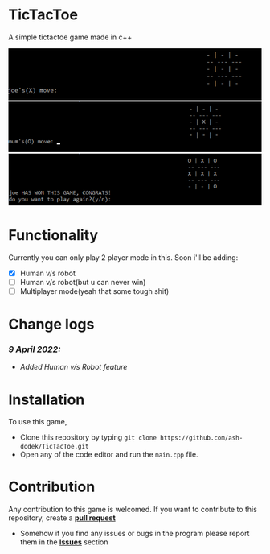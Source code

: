 # TicTacToe
A simple tictactoe game made in c++

<center>
<img src="img/pic1.png">
<br>

<img src="img/pic2.png">
<br>
<img src="img/pic3.png">
</center>

# Functionality
Currently you can only play 2 player mode in this. Soon i'll be adding:
- [x] Human v/s robot
- [ ] Human v/s robot(but u can never win)
- [ ] Multiplayer mode(yeah that some tough shit)
# Change logs
### *9 April 2022:* 
+ *Added Human v/s Robot feature*

# Installation
To use this game,
+ Clone this repository by typing ```git clone https://github.com/ash-dodek/TicTacToe.git```
+ Open any of the code editor and run the ```main.cpp``` file.

# Contribution
Any contribution to this game is welcomed.
If you want to contribute to this repository, create a **[pull request](https://github.com/ash-dodek/TicTacToe/pulls)**

+ Somehow if you find any issues or bugs in the program please report them in the **[Issues](https://github.com/ash-dodek/TicTacToe/issues)** section